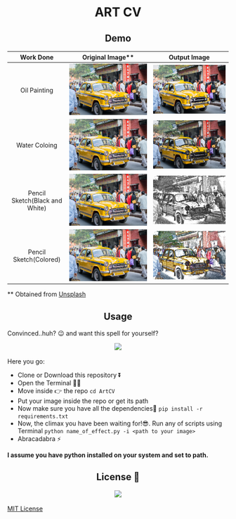 <h1 align = "center"> ART CV</h1>


<h2 align = "center">Demo</h2>

|            Work Done         |           Original Image**    |           Output Image                |
|:----------------------------:|:-----------------------------:|:-------------------------------------:|
|         Oil Painting         |<img src ="assets/kolkata.jpg">|<img src = "assets/oil_painting.jpg">  |
|         Water Coloing        |<img src ="assets/kolkata.jpg">|<img src = "assets/water_coloring.jpg">|
|Pencil Sketch(Black and White)|<img src ="assets/kolkata.jpg">|<img src = "assets/b&w_sketch.jpg">    |
|    Pencil Sketch(Colored)    |<img src ="assets/kolkata.jpg">|<img src = "assets/color_sketch.jpg">  |

** Obtained from [Unsplash](https://unsplash.com/photos/Ab18eGc1hhE)

<h2 align ='center'>Usage</h2>
Convinced..huh? 😉 and want this spell for yourself?
<p align = 'center'><img src = "https://media.giphy.com/media/3Xw6TZ8xgjqojOwlvr/giphy.gif" width = 50%></p>

Here you go:

- Clone or Download this repository ⏬
- Open the Terminal 🐱‍💻
- Move inside 👉 the repo 
```cd ArtCV``` 
- Put your image inside the repo or get its path
- Now make sure you have all the dependencies🧱 
  ```pip install -r requirements.txt```
- Now, the climax you have been waiting for!😎. Run any of scripts using Terminal
  ```python name_of_effect.py -i <path to your image>```
- Abracadabra ⚡

**I assume you have python installed on your system and set to path.**

<h2 align = 'center'>License 📜</h2>
<p align = 'center'><img src = 'https://media.giphy.com/media/XfD8VJDUurgMjNEP72/giphy.gif' width = 40%></p>

[MIT License](https://github.com/smaranjitghose/ArtCV/blob/ArtCV/LICENSE)

